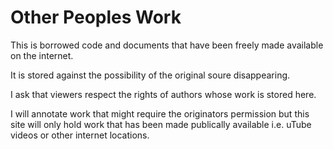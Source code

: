 # Other Peoples Work

This is borrowed code and documents that have been freely made available on the internet.

It is stored against the possibility of the original soure disappearing.

I ask that viewers respect the rights of authors whose work is stored here.

I will annotate work that might require the originators permission but this site will only hold work that has been made publically available i.e. uTube videos or other internet locations.

